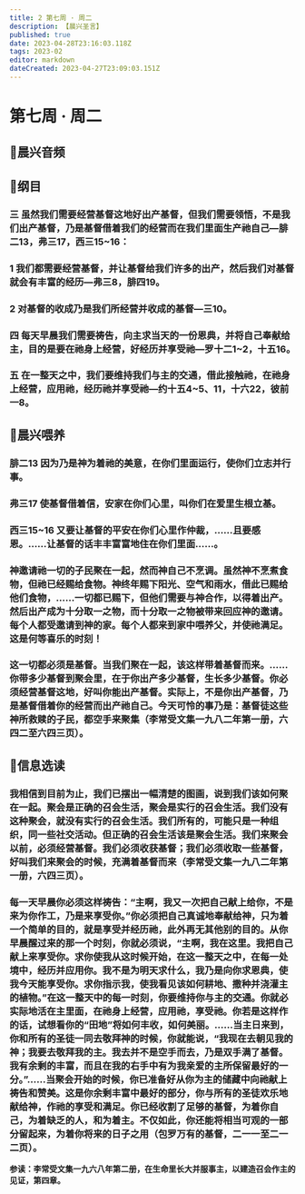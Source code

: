 ```yaml
---
title: 2 第七周 · 周二
description: 【晨兴圣言】
published: true
date: 2023-04-28T23:16:03.118Z
tags: 2023-02
editor: markdown
dateCreated: 2023-04-27T23:09:03.151Z
---
```


# 第七周 · 周二
## 🎵晨兴音频

## 📙纲目

### 三	虽然我们需要经营基督这地好出产基督，但我们需要领悟，不是我们出产基督，乃是基督借着我们的经营而在我们里面生产祂自己—腓二13，弗三17，西三15~16：

### 1	我们都需要经营基督，并让基督给我们许多的出产，然后我们对基督就会有丰富的经历—弗三8，腓四19。

### 2	对基督的收成乃是我们所经营并收成的基督—三10。

### 四	每天早晨我们需要祷告，向主求当天的一份恩典，并将自己奉献给主，目的是要在祂身上经营，好经历并享受祂—罗十二1~2，十五16。

### 五	在一整天之中，我们要维持我们与主的交通，借此接触祂，在祂身上经营，应用祂，经历祂并享受祂—约十五4~5、11，十六22，彼前一8。

## 📙晨兴喂养

### **腓二13	因为乃是神为着祂的美意，在你们里面运行，使你们立志并行事。**

### **弗三17	使基督借着信，安家在你们心里，叫你们在爱里生根立基。**

### **西三15~16	又要让基督的平安在你们心里作仲裁，……且要感恩。……让基督的话丰丰富富地住在你们里面……。**

### 神邀请祂一切的子民聚在一起，然而神自己不烹调。虽然神不烹煮食物，但祂已经赐给食物。神终年赐下阳光、空气和雨水，借此已赐给他们食物，……一切都已赐下，但他们需要与神合作，以得着出产。然后出产成为十分取一之物，而十分取一之物被带来回应神的邀请。每个人都受邀请到神的家。每个人都来到家中喂养父，并使祂满足。这是何等喜乐的时刻！

### 这一切都必须是基督。当我们聚在一起，该这样带着基督而来。……你带多少基督到聚会里，在于你出产多少基督，生长多少基督。你必须经营基督这地，好叫你能出产基督。实际上，不是你出产基督，乃是基督借着你的经营而出产祂自己。今天可怜的事乃是：基督徒这些神所救赎的子民，都空手来聚集（李常受文集一九八二年第一册，六四二至六四三页）。

## 📙信息选读

### 我相信到目前为止，我们已摆出一幅清楚的图画，说到我们该如何聚在一起。聚会是正确的召会生活，聚会是实行的召会生活。我们没有这种聚会，就没有实行的召会生活。我们所有的，可能只是一种组织，同一些社交活动。但正确的召会生活该是聚会生活。我们来聚会以前，必须经营基督。我们必须收获基督；我们必须收取一些基督，好叫我们来聚会的时候，充满着基督而来（李常受文集一九八二年第一册，六四三页）。

### 每一天早晨你必须这样祷告：“主啊，我又一次把自己献上给你，不是来为你作工，乃是来享受你。”你必须把自己真诚地奉献给神，只为着一个简单的目的，就是享受并经历祂，此外再无其他别的目的。从你早晨醒过来的那一个时刻，你就必须说，“主啊，我在这里。我把自己献上来享受你。求你使我从这时候开始，在这一整天之中，在每一处境中，经历并应用你。我不是为明天求什么，我乃是向你求恩典，使我今天能享受你。求你指示我，使我看见该如何耕地、撒种并浇灌主的植物。”在这一整天中的每一时刻，你要维持你与主的交通。你就必实际地活在主里面，在祂身上经营，应用祂，享受祂。你若是这样作的话，试想看你的“田地”将如何丰收，如何美丽。……当主日来到，你和所有的圣徒一同去敬拜神的时候，你就能说，“我现在去朝见我的神；我要去敬拜我的主。我去并不是空手而去，乃是双手满了基督。我有余剩的丰富，而且在我的右手中有为我亲爱的主所保留最好的一分。”……当聚会开始的时候，你已准备好从你为主的储藏中向祂献上祷告和赞美。这是你余剩丰富中最好的部分，你与所有的圣徒欢乐地献给神，作祂的享受和满足。你已经收割了足够的基督，为着你自己，为着缺乏的人，和为着主。不仅如此，你还能将相当可观的一部分留起来，为着你将来的日子之用（包罗万有的基督，二一一至二一二页）。

**参读：李常受文集一九六八年第二册，在生命里长大并服事主，以建造召会作主的见证，第四章。**